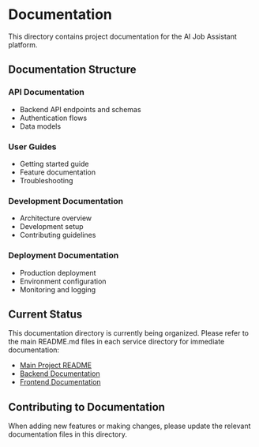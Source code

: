 # Documentation

This directory contains project documentation for the AI Job Assistant platform.

## Documentation Structure

### API Documentation
- Backend API endpoints and schemas
- Authentication flows
- Data models

### User Guides
- Getting started guide
- Feature documentation
- Troubleshooting

### Development Documentation
- Architecture overview
- Development setup
- Contributing guidelines

### Deployment Documentation
- Production deployment
- Environment configuration
- Monitoring and logging

## Current Status

This documentation directory is currently being organized. Please refer to the main README.md files in each service directory for immediate documentation:

- [Main Project README](../README.md)
- [Backend Documentation](../backend/README.md)
- [Frontend Documentation](../frontend/README.md)

## Contributing to Documentation

When adding new features or making changes, please update the relevant documentation files in this directory.
